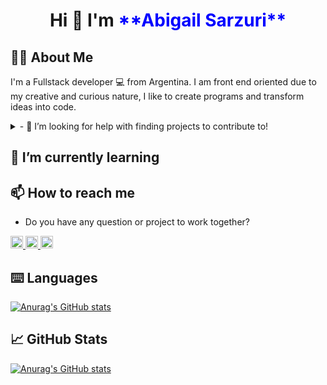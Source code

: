 <h1 align="center"> Hi 👋 I'm <span style="color:blue"> **Abigail Sarzuri** </span> </h1>

## 👨‍💻 About Me

I'm a Fullstack developer 💻 from Argentina.
I am front end oriented due to my creative and curious nature, I like to create programs and transform ideas into code.

<details>
  <summary> - 🤝 I’m looking for help with finding projects to contribute to! </summary>  
</details>

## 🌱 I’m currently learning

## 📫 How to reach me
- Do you have any question or project to work together?

<p align="left">
  <a href="mailto:abigailsarzuri@gmail.com?Subject=I%20want%20propose%20you%20something" target="_blank" rel="noreferrer" >
    <img src="https://img.shields.io/badge/Gmail-D14836?style=for-the-badge&logo=gmail&logoColor=white" height="20" />
  </a>
  <a href="https://www.linkedin.com/in/abigailsarzuri/" target="_blank" rel="noreferrer" >
    <img src="https://img.shields.io/badge/LinkedIn-0077B5?style=for-the-badge&logo=linkedin&logoColor=white" height="20" />
  </a>
  <a href="https://twitter.com/abigail_sarzuri" target="_blank" rel="noreferrer" >
    <img src="https://img.shields.io/badge/Twitter-1DA1F2?style=for-the-badge&logo=twitter&logoColor=white" height="20" />
  </a>
</p>

## ⌨️ Languages

[![Anurag's GitHub stats](https://github-readme-stats.vercel.app/api/top-langs/?username=abigailsc&hide=html&layout=compact&theme=dark)](https://github.com/anuraghazra/github-readme-stats)

## 📈 GitHub Stats

[![Anurag's GitHub stats](https://github-readme-stats.vercel.app/api?username=abigailsc&theme=dark&show_icons=true)](https://github.com/anuraghazra/github-readme-stats)

